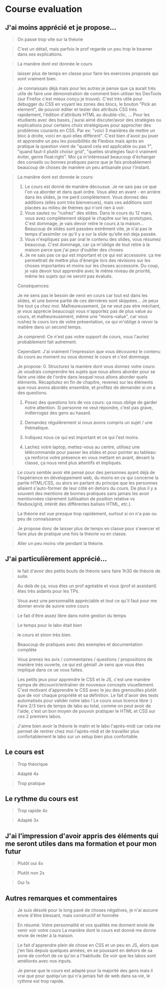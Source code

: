 # Course evaluation

## J'ai moins apprécié et je propose...

> On passe trop vite sur la théorie

> C'est un détail, mais parfois le prof regarde un peu trop le beamer dans ses
> explications.

> La manière dont est donnée le cours

> laisser plus de temps en classe pour faire les exercices proposés qui sont
> vraiment bien.

> Je connaissais déjà mais pour les autres je pense que ça aurait très utile de
> faire une démonstration de comment bien utiliser les DevTools (sur Firefox
> c'est mieux conçu je trouve). C'est très utile pour debugger du CSS en voyant
> les zones des blocs, le bouton "Pick an element", de pouvoir éditer et tester
> des attributs CSS très rapidement, l'édition d'attributs HTML au double-clic,
> ... Pour les étudiants avec des bases, j'aurai aimé discuter/avoir des
> stratégies ou explications pour certains choix stratégiques pour approcher des
> problèmes courants en CSS. Par ex: "voici 3 manières de mettre un bloc à
> droite, voici en quoi elles diffèrent". C'est bien d'avoir pu jouer et
> apprendre un peu les possibilités de Flexbox mais après en pratique la
> question vient de "quand cela est applicable ou pas ?", "quand faut-il plutôt
> choisir grid", "quelles stratégies faut-il vraiment éviter, genre
> float:right". Moi ça m'intéressait beaucoup d'échanger des conseils ou bonnes
> pratiques parce que je fais probablement beaucoup de choses de manière un peu
> artisanale pour l'instant.

> La manière dont est donnée le cours:
>
> 1. Le cours est donné de manière décousue. Je ne sais pas ce que l'on va
>    aborder et dans quel ordre. Vous allez en avant - en arrière dans les
>    slides, je me perd complètement. Vous donnez des additions (elles sont très
>    bienvenues), mais ces additions sont placées au milieu de thèmes qui n'ont
>    rien à voir.
> 2. Vous sautez ou "rushez" des slides. Dans le cours du 12 mars, vous avez
>    complètement skippé le chapitre sur les prototypes. C'est dommage, je vais
>    devoir relire le cours à la maison... Beaucoup de slides sont passées
>    extrêment vite, je n'ai pas le temps d'assimiler ce qu'il y a sur la slide
>    qu'elle est deja passée.
> 3. Vous n'expliquez pas par oral le contenu des slides, vous résumez beaucoup.
>    C'est dommage, car ça m'oblige de tout relire à la maison parce que j'ai
>    peur d'oublier des choses
> 4. Je ne sais pas ce qui est important et ce qui est accessoire. ça me
>    permettrait de mettre plus d'énergie lors des révisions sur les choses
>    importantes et moins sur les choses accessoire. Du coup, je vais devoir
>    tout apprendre avec le même niveau de priorité, même les sujets qui ne
>    seront pas évalués.
>
> Conséquences:
>
> Je ne sens pas le besoin de venir en cours car tout est dans les slides, et
> une bonne partie de ces dernières sont skippées... Je peux lire tout ça chez
> moi. Malheureusement, (je ne veut pas etre méchant, je vous apprécie beaucoup)
> vous n'apportez pas de plus value au cours, et malheureusement, même une
> "moins-value", car vous rushez le cours lors de votre présentation, ce qui
> m'oblige à revoir la matière dans un second temps.
>
> Je comprend: Ce n'est pas votre support de cours, vous l'auriez probablement
> fait autrement.
>
> Cependant: J'ai vraiment l'impression que vous découvrez le contenu du cours
> au moment ou vous donnez le cours et c'est dommage.
>
> Je propose: 0. Structurez la manière dont vous donnez votre cours: Je voudrais
> comprendre les sujets que nous allons aborder pour se faire une idée de
> l'ordre dans lesquel nous allons aborder quels éléments. Récapitulez en fin de
> chapitre, revenez sur les éléments que nous avons abordés ensemble, et
> profitez de demander si on a des questions.
>
> 1. Posez des questions lors de vos cours: ça nous oblige de garder notre
>    attention. Si personne ne veut répondre, c'est pas grave, indterrogez des
>    gens au hasard.
>
> 2. Demandez régulièrement si nous avons compris un sujet / une thématique.
>
> 3. Indiquez nous ce qui est important et ce qui l'est moins.
>
> 4. Lachez votre laptop, mettez-vous au centre, utilisez une télécommande pour
>    passer les slides et pour pointer au tableau: ça renforce votre présence en
>    vous mettant en avant, devant la classe, ça nous rend plus attentifs et
>    impliqués.

> Le cours semble avoir été pensé pour des personnes ayant déjà de l'expérience
> en développement web, du moins en ce qui concerne la partie HTML/CSS, ou alors
> en partant du principe que les personnes allaient s'auto-former de leur côté
> en dehors du cours. De plus il y a souvent des mentions de bonnes pratiques
> sans jamais les avoir mentionnées clairement (utilisation de position relative
> vs flexbox/grid, intérêt des différentes balises HTML, etc.).

> La théorie est vue presque trop rapidement, surtout si on n'a pas ou peu de
> connaissance

> Je propose donc de laisser plus de temps en classe pour s'exercer et faire
> plus de pratique une fois la théorie vu en classe.

> Aller un peu moins vite pendant la théorie.

## J'ai particulièrement apprécié...

> le fait d'avoir des petits bouts de théorie sans faire 1h30 de théorie de
> suite.

> Au delà de ça, vous êtes un prof agréable et vous (prof et assistant) êtes
> très aidants pour les TPs.

> Vous avez une personnalité appréciable et tout ce qu'il faut pour me donner
> envie de suivre votre cours

> Le fait d'être assez libre dans notre gestion du temps

> Le temps pour le labo était bien

> le cours et sinon très bien.

> Beaucoup de pratiques avec des exemples et documentation complète

> Vous prenez les avis / commentaires / questions / propositions de manière très
> ouverte, ce qui est génial! Je sens que vous êtes impliqué dans ce ue vous
> faites.

> Les petits jeux pour apprendre le CSS et le JS, c'est une manière sympa de
> découvrir/entraîner de nouveaux concepts visuellement. C'est motivant
> d'apprendre le CSS avec le jeu des grenouilles plutôt que de voir chaque
> propriété et sa définition. Le fait d'avoir des tests automatisés pour valider
> notre labo ! Le cours sous licence libre :) Faire 2/3 tiers de temps de labo
> au total, comme on peut avoir de l'aide, c'est un bon moyen de pouvoir
> pratiquer le HTML et CSS sur ces 2 premiers labos.

> J'aime bien avoir la théorie le matin et le labo l'après-midi car cela me
> permet de rentrer chez moi l'après-midi et de travailler plus confortablement
> le labo sur un setup bien plus confortable.

## Le cours est

> Trop théorique

> Adapté 4x

> Trop pratique

## Le rythme du cours est

> Trop rapide 4x

> Adapté 3x

## J'ai l'impression d'avoir appris des éléments qui me seront utiles dans ma formation et pour mon futur

> Plutôt oui 4x

> Plutôt non 2x

> Oui 1x

## Autres remarques et commentaires

> Je suis désolé pour le long pavé de choses négatives, je n'ai aucune envie
> d'être blessant, mais constructif et honnête

> En résumé: Votre personnalité et vos qualités me donnent envie de venir voir
> votre cours La manière dont le cours est donné me donne envie de rester à la
> maison.

> Le fait d'apprendre plein de chose en CSS et un peu en JS, alors que j'en fais
> depuis quelques années, en se poussant en dehors de sa zone de confort de ce
> qu'on a l'habitude. De voir que les labos sont améliorés avec nos inputs.

> Je pense que le cours est adapté pour la majorité des gens mais il vrai que
> pour quelqu'un qui n'a jamais fait de web dans sa vie, le rythme est trop
> rapide.
